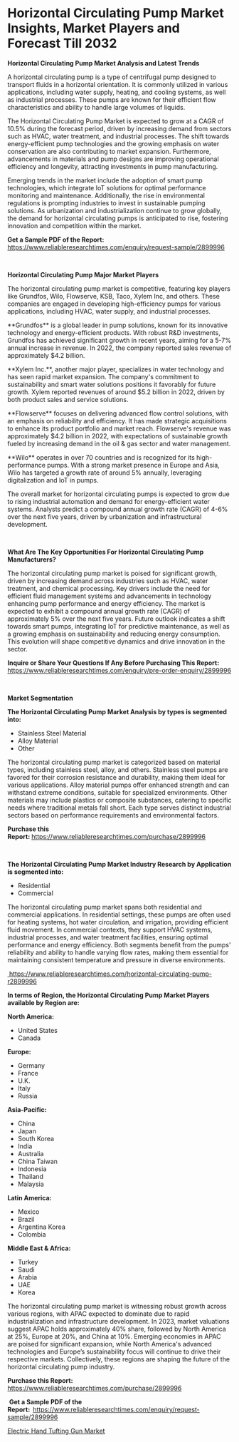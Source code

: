 <p><h1>Horizontal Circulating Pump Market Insights, Market Players and Forecast Till 2032</h1></p><p><strong>Horizontal Circulating Pump Market Analysis and Latest Trends</strong></p>
<p><p>A horizontal circulating pump is a type of centrifugal pump designed to transport fluids in a horizontal orientation. It is commonly utilized in various applications, including water supply, heating, and cooling systems, as well as industrial processes. These pumps are known for their efficient flow characteristics and ability to handle large volumes of liquids.</p><p>The Horizontal Circulating Pump Market is expected to grow at a CAGR of 10.5% during the forecast period, driven by increasing demand from sectors such as HVAC, water treatment, and industrial processes. The shift towards energy-efficient pump technologies and the growing emphasis on water conservation are also contributing to market expansion. Furthermore, advancements in materials and pump designs are improving operational efficiency and longevity, attracting investments in pump manufacturing.</p><p>Emerging trends in the market include the adoption of smart pump technologies, which integrate IoT solutions for optimal performance monitoring and maintenance. Additionally, the rise in environmental regulations is prompting industries to invest in sustainable pumping solutions. As urbanization and industrialization continue to grow globally, the demand for horizontal circulating pumps is anticipated to rise, fostering innovation and competition within the market.</p></p>
<p><strong>Get a Sample PDF of the Report:&nbsp;</strong> <a href="https://www.reliableresearchtimes.com/enquiry/request-sample/2899996?utm_campaign=2117&utm_medium=2&utm_source=Github&utm_content=ia&utm_term=16032025&utm_id=horizontal-circulating-pump">https://www.reliableresearchtimes.com/enquiry/request-sample/2899996</a></p>
<p>&nbsp;</p>
<p><strong>Horizontal Circulating Pump Major Market Players</strong></p>
<p><p>The horizontal circulating pump market is competitive, featuring key players like Grundfos, Wilo, Flowserve, KSB, Taco, Xylem Inc, and others. These companies are engaged in developing high-efficiency pumps for various applications, including HVAC, water supply, and industrial processes.</p><p>**Grundfos** is a global leader in pump solutions, known for its innovative technology and energy-efficient products. With robust R&D investments, Grundfos has achieved significant growth in recent years, aiming for a 5-7% annual increase in revenue. In 2022, the company reported sales revenue of approximately $4.2 billion.</p><p>**Xylem Inc.**, another major player, specializes in water technology and has seen rapid market expansion. The company's commitment to sustainability and smart water solutions positions it favorably for future growth. Xylem reported revenues of around $5.2 billion in 2022, driven by both product sales and service solutions.</p><p>**Flowserve** focuses on delivering advanced flow control solutions, with an emphasis on reliability and efficiency. It has made strategic acquisitions to enhance its product portfolio and market reach. Flowserve's revenue was approximately $4.2 billion in 2022, with expectations of sustainable growth fueled by increasing demand in the oil & gas sector and water management.</p><p>**Wilo** operates in over 70 countries and is recognized for its high-performance pumps. With a strong market presence in Europe and Asia, Wilo has targeted a growth rate of around 5% annually, leveraging digitalization and IoT in pumps.</p><p>The overall market for horizontal circulating pumps is expected to grow due to rising industrial automation and demand for energy-efficient water systems. Analysts predict a compound annual growth rate (CAGR) of 4-6% over the next five years, driven by urbanization and infrastructural development.</p></p>
<p>&nbsp;</p>
<p><strong>What Are The Key Opportunities For Horizontal Circulating Pump Manufacturers?</strong></p>
<p><p>The horizontal circulating pump market is poised for significant growth, driven by increasing demand across industries such as HVAC, water treatment, and chemical processing. Key drivers include the need for efficient fluid management systems and advancements in technology enhancing pump performance and energy efficiency. The market is expected to exhibit a compound annual growth rate (CAGR) of approximately 5% over the next five years. Future outlook indicates a shift towards smart pumps, integrating IoT for predictive maintenance, as well as a growing emphasis on sustainability and reducing energy consumption. This evolution will shape competitive dynamics and drive innovation in the sector.</p></p>
<p><strong>Inquire or Share Your Questions If Any Before Purchasing This Report:</strong> <a href="https://www.reliableresearchtimes.com/enquiry/pre-order-enquiry/2899996?utm_campaign=2117&utm_medium=2&utm_source=Github&utm_content=ia&utm_term=16032025&utm_id=horizontal-circulating-pump">https://www.reliableresearchtimes.com/enquiry/pre-order-enquiry/2899996</a></p>
<p>&nbsp;</p>
<p><strong>Market Segmentation</strong></p>
<p><strong>The Horizontal Circulating Pump Market Analysis by types is segmented into:</strong></p>
<p><ul><li>Stainless Steel Material</li><li>Alloy Material</li><li>Other</li></ul></p>
<p><p>The horizontal circulating pump market is categorized based on material types, including stainless steel, alloy, and others. Stainless steel pumps are favored for their corrosion resistance and durability, making them ideal for various applications. Alloy material pumps offer enhanced strength and can withstand extreme conditions, suitable for specialized environments. Other materials may include plastics or composite substances, catering to specific needs where traditional metals fall short. Each type serves distinct industrial sectors based on performance requirements and environmental factors.</p></p>
<p><strong>Purchase this Report:&nbsp;</strong><a href="https://www.reliableresearchtimes.com/purchase/2899996?utm_campaign=2117&utm_medium=2&utm_source=Github&utm_content=ia&utm_term=16032025&utm_id=horizontal-circulating-pump">https://www.reliableresearchtimes.com/purchase/2899996</a></p>
<p>&nbsp;</p>
<p><strong>The Horizontal Circulating Pump Market Industry Research by Application is segmented into:</strong></p>
<p><ul><li>Residential</li><li>Commercial</li></ul></p>
<p><p>The horizontal circulating pump market spans both residential and commercial applications. In residential settings, these pumps are often used for heating systems, hot water circulation, and irrigation, providing efficient fluid movement. In commercial contexts, they support HVAC systems, industrial processes, and water treatment facilities, ensuring optimal performance and energy efficiency. Both segments benefit from the pumps' reliability and ability to handle varying flow rates, making them essential for maintaining consistent temperature and pressure in diverse environments.</p></p>
<p><a href="https://www.reliableresearchtimes.com/horizontal-circulating-pump-r2899996?utm_campaign=2117&utm_medium=2&utm_source=Github&utm_content=ia&utm_term=16032025&utm_id=horizontal-circulating-pump">&nbsp;https://www.reliableresearchtimes.com/horizontal-circulating-pump-r2899996</a></p>
<p><strong>In terms of Region, the Horizontal Circulating Pump Market Players available by Region are:</strong></p>
<p>
    <p> <strong> North America: </strong>
        <ul>
            <li>United States</li>
            <li>Canada</li>
        </ul>
        </p> 
    <p> <strong> Europe: </strong>
        <ul>
            <li>Germany</li>
            <li>France</li>
            <li>U.K.</li>
            <li>Italy</li>
            <li>Russia</li>
        </ul>
        </p> 
    <p> <strong> Asia-Pacific: </strong>
        <ul>
            <li>China</li>
            <li>Japan</li>
            <li>South Korea</li>
            <li>India</li>
            <li>Australia</li>
            <li>China Taiwan</li>
            <li>Indonesia</li>
            <li>Thailand</li>
            <li>Malaysia</li>
        </ul>
        </p> 
    <p> <strong> Latin America: </strong>
        <ul>
            <li>Mexico</li>
            <li>Brazil</li>
            <li>Argentina Korea</li>
            <li>Colombia</li>
        </ul>
        </p> 
    <p> <strong> Middle East & Africa: </strong>
        <ul>
            <li>Turkey</li>
            <li>Saudi</li>
            <li>Arabia</li>
            <li>UAE</li>
            <li>Korea</li>
        </ul>
    </p>
    </p>
<p><p>The horizontal circulating pump market is witnessing robust growth across various regions, with APAC expected to dominate due to rapid industrialization and infrastructure development. In 2023, market valuations suggest APAC holds approximately 40% share, followed by North America at 25%, Europe at 20%, and China at 10%. Emerging economies in APAC are poised for significant expansion, while North America's advanced technologies and Europe’s sustainability focus will continue to drive their respective markets. Collectively, these regions are shaping the future of the horizontal circulating pump industry.</p></p>
<p><strong>Purchase this Report: </strong><a href="https://www.reliableresearchtimes.com/purchase/2899996?utm_campaign=2117&utm_medium=2&utm_source=Github&utm_content=ia&utm_term=16032025&utm_id=horizontal-circulating-pump">https://www.reliableresearchtimes.com/purchase/2899996</a></p>
<p>&nbsp;<strong>Get a Sample PDF of the Report:&nbsp;&nbsp;</strong><a href="https://www.reliableresearchtimes.com/enquiry/request-sample/2899996?utm_campaign=2117&utm_medium=2&utm_source=Github&utm_content=ia&utm_term=16032025&utm_id=horizontal-circulating-pump">https://www.reliableresearchtimes.com/enquiry/request-sample/2899996</a></p>
<p><strong></strong></p>
<p><p><a href="https://github.com/nathandecarvalho/Market-Research-Report-List-6/blob/main/electric-hand-tufting-gun-market.md?utm_campaign=2117&utm_medium=2&utm_source=Github&utm_content=ia&utm_term=16032025&utm_id=horizontal-circulating-pump">Electric Hand Tufting Gun Market</a></p></p>